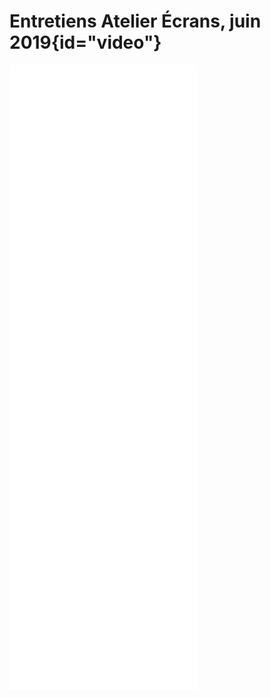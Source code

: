  
 
 # Entretiens Atelier Écrans, juin 2019{id="video"}
 

<iframe  height="1000"
    style="border: none"
    src="/assets/talks/pmi-protected.htm"></iframe>


